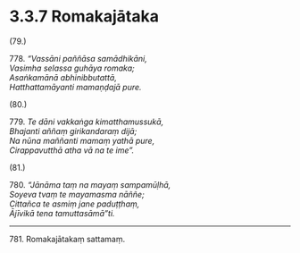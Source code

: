 

# 3.3.7 Romakajātaka




(79.)

778\. _“Vassāni paññāsa samādhikāni,_  
_Vasimha selassa guhāya romaka;_  
_Asaṅkamānā abhinibbutattā,_  
_Hatthattamāyanti mamaṇḍajā pure._  


(80.)

779\. _Te dāni vakkaṅga kimatthamussukā,_  
_Bhajanti aññaṃ girikandaraṃ dijā;_  
_Na nūna maññanti mamaṃ yathā pure,_  
_Cirappavutthā atha vā na te ime”._  


(81.)

780\. _“Jānāma taṃ na mayaṃ sampamūḷhā,_  
_Soyeva tvaṃ te mayamasma nāññe;_  
_Cittañca te asmiṃ jane paduṭṭhaṃ,_  
_Ājīvikā tena tamuttasāmā”ti._  


---

781\. Romakajātakaṃ sattamaṃ.





